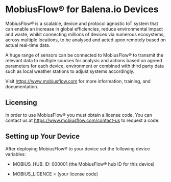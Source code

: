 # MobiusFlow® for Balena.io Devices

MobiusFlow® is a scalable, device and protocol agnostic IoT system that can enable an increase
in global efficiencies, reduce environmental impact and waste, whilst connecting millions of devices
via numerous ecosystems, across multiple locations, to be analysed and acted upon remotely based on
actual real-time data.

A huge range of sensors can be connected to MobiusFlow® to transmit the relevant data to multiple
sources for analysis and actions based on agreed parameters for each device, environment or combined
with third party data such as local weather stations to adjust systems accordingly.

Visit https://www.mobiusflow.com for more information, training, and documentation.

## Licensing

In order to use MobiusFlow® you must obtain a license code. You can contact us at https://www.mobiusflow.com/contact-us
to request a code.

## Setting up Your Device

After deploying MobiusFlow® to your device set the following device variables:

- MOBIUS_HUB_ID: 000001 (the MobiusFlow® hub ID for this device)

- MOBIUS_LICENCE = (your license code)
